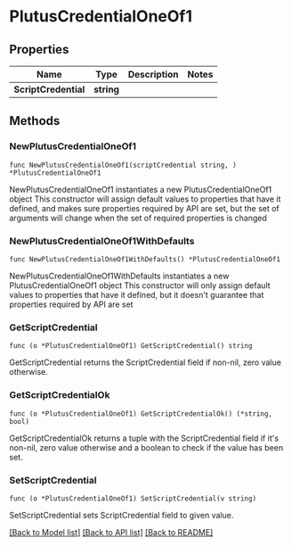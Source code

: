 # PlutusCredentialOneOf1

## Properties

Name | Type | Description | Notes
------------ | ------------- | ------------- | -------------
**ScriptCredential** | **string** |  | 

## Methods

### NewPlutusCredentialOneOf1

`func NewPlutusCredentialOneOf1(scriptCredential string, ) *PlutusCredentialOneOf1`

NewPlutusCredentialOneOf1 instantiates a new PlutusCredentialOneOf1 object
This constructor will assign default values to properties that have it defined,
and makes sure properties required by API are set, but the set of arguments
will change when the set of required properties is changed

### NewPlutusCredentialOneOf1WithDefaults

`func NewPlutusCredentialOneOf1WithDefaults() *PlutusCredentialOneOf1`

NewPlutusCredentialOneOf1WithDefaults instantiates a new PlutusCredentialOneOf1 object
This constructor will only assign default values to properties that have it defined,
but it doesn't guarantee that properties required by API are set

### GetScriptCredential

`func (o *PlutusCredentialOneOf1) GetScriptCredential() string`

GetScriptCredential returns the ScriptCredential field if non-nil, zero value otherwise.

### GetScriptCredentialOk

`func (o *PlutusCredentialOneOf1) GetScriptCredentialOk() (*string, bool)`

GetScriptCredentialOk returns a tuple with the ScriptCredential field if it's non-nil, zero value otherwise
and a boolean to check if the value has been set.

### SetScriptCredential

`func (o *PlutusCredentialOneOf1) SetScriptCredential(v string)`

SetScriptCredential sets ScriptCredential field to given value.



[[Back to Model list]](../README.md#documentation-for-models) [[Back to API list]](../README.md#documentation-for-api-endpoints) [[Back to README]](../README.md)


